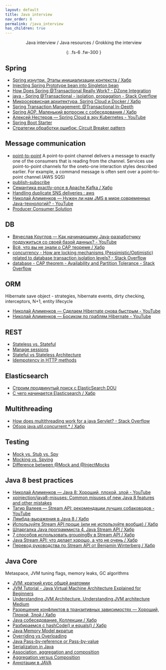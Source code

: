 ```yaml
---
layout: default
title: Java interview
nav_order: 8
permalink: /java_interview
has_children: true
---
```

<div align="center" markdown="1">
Java interview / Java resources / Grokking the interview

{: .fs-6 .fw-300 }
</div>

## Spring

* [Spring изнутри. Этапы инициализации контекста / Хабр](https://habr.com/ru/post/222579/)
* [Injecting Spring Prototype bean into Singleton bean](http://dolszewski.com/spring/accessing-prototype-bean-in-singleton)
* [How Does Spring @Transactional Really Work? - DZone Integration](https://dzone.com/articles/how-does-spring-transactional)
* [java - Spring @Transactional - isolation, propagation - Stack Overflow](https://stackoverflow.com/questions/8490852/spring-transactional-isolation-propagation)
* [Микросервисная архитектура, Spring Cloud и Docker / Хабр](https://habr.com/ru/post/280786/)
* [Spring Transaction Management: @Transactional In-Depth](https://www.marcobehler.com/guides/spring-transaction-management-transactional-in-depth)
* [Spring AOP. Маленький вопросик с собеседования / Хабр](https://habr.com/ru/post/347752/)
* [Алексей Нестеров — Spring Cloud в эру Kubernetes - YouTube](https://www.youtube.com/watch?v=vUo3cTE3Y0g&t=2260s)
* [Spring Boot Starter](https://www.youtube.com/watch?v=2_iE7jZWl3U&list=WL&index=4&t=2465s)
* [Стратегии обработки ошибок: Circuit Breaker pattern](https://medium.com/@kirill.sereda/%D1%81%D1%82%D1%80%D0%B0%D1%82%D0%B5%D0%B3%D0%B8%D0%B8-%D0%BE%D0%B1%D1%80%D0%B0%D0%B1%D0%BE%D1%82%D0%BA%D0%B8-%D0%BE%D1%88%D0%B8%D0%B1%D0%BE%D0%BA-circuit-breaker-pattern-650232944e37)

## Message communication
* [point-to-point](www.enterpriseintegrationpatterns.com/PointToPointChannel.html) 
A point-to-point channel delivers a message to exactly one of the consumers that
is reading from the channel. Services use point-to-point channels for the oneto-one interaction styles described earlier. For example, a command message is
often sent over a point-to-point channel.(AWS SQS)
* [publish-subscribe](www.enterpriseintegrationpatterns.com/PublishSubscribeChannel.html)
* [Семантика exactly-once в Apache Kafka / Хабр](https://habr.com/ru/company/badoo/blog/333046/)
* [Handling duplicate SNS deliveries : aws](https://www.reddit.com/r/aws/comments/8u1b1v/handling_duplicate_sns_deliveries/)
* [Николай Алименков — Нужен ли нам JMS в мире современных Java-технологий? - YouTube](https://www.youtube.com/watch?v=ExjPxDxkmFo)
* [Producer Consumer Solution](https://www.geeksforgeeks.org/producer-consumer-solution-using-blockingqueue-in-java-thread/)

## DB

* [Вячеслав Круглов — Как начинающему Java-разработчику подружиться со своей базой данных? - YouTube](https://www.youtube.com/watch?v=dFASbaIG-UU)
* [Всё, что вы не знали о CAP теореме / Хабр](https://habr.com/ru/post/328792/)
* [concurrency - How are locking mechanisms (Pessimistic/Optimistic) related to database transaction isolation levels? - Stack Overflow](https://stackoverflow.com/questions/22646226/how-are-locking-mechanisms-pessimistic-optimistic-related-to-database-transact)
* [database - CAP theorem - Availability and Partition Tolerance - Stack Overflow](https://stackoverflow.com/questions/12346326/cap-theorem-availability-and-partition-tolerance)

## ORM

Hibernate save object - strategies, hibernate events, dirty checking, interceptors, N+1, entity lifecycle
* [Николай Алименков — Сделаем Hibernate снова быстрым - YouTube](https://www.youtube.com/watch?v=b52Qz6qlic0&t=24s)
* [Николай Алименков — Босиком по граблям Hibernate - YouTube](https://www.youtube.com/watch?v=YzOTZTt-PR0&t=136s)

## REST

* [Stateless vs. Stateful](https://medium.com/@ermakovichdmitriy/%D0%BE%D0%BF%D1%80%D0%B5%D0%B4%D0%B5%D0%BB%D0%B5%D0%BD%D0%B8%D1%8F-%D0%BF%D0%BE%D0%BD%D1%8F%D1%82%D0%B8%D0%B9-stateful-%D0%B8-stateless-%D0%B2-%D0%BA%D0%BE%D0%BD%D1%82%D0%B5%D0%BA%D1%81%D1%82%D0%B5-%D0%B2%D0%B5%D0%B1-%D1%81%D0%B5%D1%80%D0%B2%D0%B8%D1%81%D0%BE%D0%B2-%D0%BF%D0%B5%D1%80%D0%B5%D0%B2%D0%BE%D0%B4-18a910a226a1)
* [Manage sessions](https://stackoverflow.com/questions/3105296/if-rest-applications-are-supposed-to-be-stateless-how-do-you-manage-sessions)
* [Stateful vs Stateless Architecture](https://www.virtasant.com/blog/stateful-vs-stateless-architecture-why-stateless-won)
* [Idempotency in HTTP methods](https://stackoverflow.com/questions/45016234/what-is-idempotency-in-http-methods)

## Elasticsearch

* [Строим продвинутый поиск с ElasticSearch DOU](https://dou.ua/lenta/columns/building-advanced-search-with-elasticsearch/)
* [С чего начинается Elasticsearch / Хабр](https://habr.com/ru/post/489924/)

## Multithreading

* [How does multithreading work for a java Servlet? - Stack Overflow](https://stackoverflow.com/questions/7701772/how-does-multithreading-work-for-a-java-servlet)
* [Обзор java.util.concurrent.* / Хабр](https://habr.com/ru/company/luxoft/blog/157273/)

## Testing

* [Mock vs. Stub vs. Spy](https://www.javatpoint.com/mock-vs-stub-vs-spy)
* [Mocking vs. Spying](https://stackoverflow.com/questions/12827580/mocking-vs-spying-in-mocking-frameworks)
* [Difference between @Mock and @InjectMocks](https://stackoverflow.com/questions/16467685/difference-between-mock-and-injectmocks)

## Java 8 best practices

* [Николай Алименков — Java 8: Хороший, плохой, злой - YouTube](https://www.youtube.com/watch?v=7Iy1hVEXxsU)
* [xpinjection/java8-misuses: Common misuses of new Java 8 features and other mistakes](https://github.com/xpinjection/java8-misuses)
* [Тагир Валеев — Stream API: рекомендации лучших собаководов - YouTube](https://www.youtube.com/watch?v=vxikpWnnnCU)
* [Лямбда-выражения в Java 8 / Хабр](https://habr.com/ru/post/224593/)
* [Используйте Stream API проще (или не используйте вообще) / Хабр](https://habr.com/ru/post/337350/)
* [Шпаргалка Java программиста 4. Java Stream API / Хабр](https://habr.com/ru/company/luxoft/blog/270383/)
* [7 способов использовать groupingBy в Stream API / Хабр](https://habr.com/ru/post/348536/)
* [Java Stream API: что делает хорошо, а что не очень / Хабр](https://habr.com/ru/company/jugru/blog/307938/)
* [Перевод руководства по Stream API от Benjamin Winterberg / Хабр](https://habr.com/ru/post/437038/)

## Java Core

Metaspace, JVM tuning flags, memory leaks, GC algorithms
* [JVM: краткий курс общей анатомии](https://www.youtube.com/watch?v=-fcj6EL9rc4&list=WL&index=5&t=369s)
* [JVM Tutorial - Java Virtual Machine Architecture Explained for Beginners](https://www.freecodecamp.org/news/jvm-tutorial-java-virtual-machine-architecture-explained-for-beginners/)
* [Understanding JVM Architecture. Understanding JVM architecture Medium](https://medium.com/platform-engineer/understanding-jvm-architecture-22c0ddf09722)
* [Разрешение конфликтов в транзитивных зависимостях — Хороший, Плохой, Злой / Хабр](https://habr.com/ru/company/jugru/blog/191246/)
* [Java собеседование. Коллекции / Хабр](https://habr.com/ru/post/162017/)
* [Разбираемся с hashCode() и equals() / Хабр](https://habr.com/ru/post/168195/)
* [Java Memory Model вкратце](http://www.javaspecialist.ru/2011/06/java-memory-model.html)
* [Overriding vs Overloading](https://java-course.ru/begin/override-overload/)
* [Java Pass-by-reference or Pass-by-value](https://stackoverflow.com/questions/40480/is-java-pass-by-reference-or-pass-by-value)
* [Serialization in Java](https://stackoverflow.com/questions/2232759/what-is-the-purpose-of-serialization-in-java)
* [Association, aggregation and composition](https://stackoverflow.com/questions/885937/what-is-the-difference-between-association-aggregation-and-composition)
* [Aggregation versus Composition](https://stackoverflow.com/questions/734891/aggregation-versus-composition)
* [Аннотации в JAVA](https://habr.com/ru/post/139736/)
